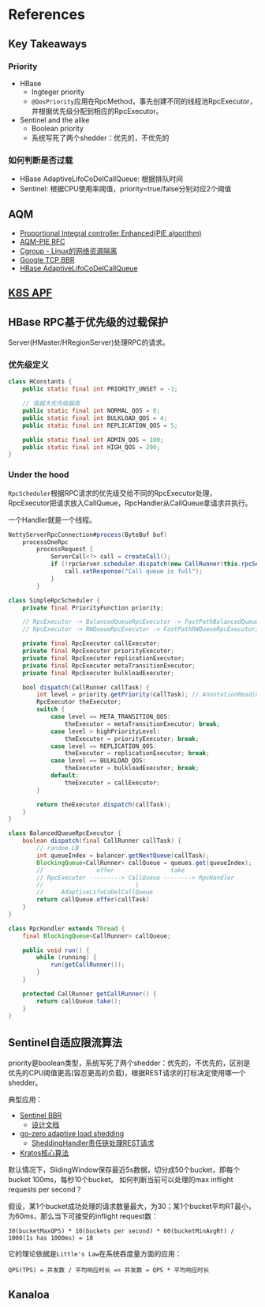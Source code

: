 # References

## Key Takeaways

### Priority

- HBase
   - Ingteger priority
   - `@QosPriority`应用在RpcMethod，事先创建不同的线程池RpcExecutor，并根据优先级分配到相应的RpcExecutor。
- Sentinel and the alike
   - Boolean priority
   - 系统写死了两个shedder：优先的，不优先的

### 如何判断是否过载

- HBase AdaptiveLifoCoDelCallQueue: 根据排队时间
- Sentinel: 根据CPU使用率阈值，priority=true/false分别对应2个阈值

## AQM

- [Proportional Integral controller Enhanced(PIE algorithm)](https://github.com/iheartradio/kanaloa/blob/0.5.x/core/src/main/scala/kanaloa/queue/Regulator.scala)
- [AQM-PIE RFC](https://datatracker.ietf.org/doc/html/draft-ietf-aqm-pie-03)
- [Cgroup - Linux的网络资源隔离](https://github.com/zorrozou/zorrozou.github.io/blob/master/docs/books/cgroup_linux_network_control_group.md)
- [Google TCP BBR](https://cloud.google.com/blog/products/networking/tcp-bbr-congestion-control-comes-to-gcp-your-internet-just-got-faster)
- [HBase AdaptiveLifoCoDelCallQueue](https://github.com/apache/hbase/blob/master/hbase-server/src/main/java/org/apache/hadoop/hbase/ipc/AdaptiveLifoCoDelCallQueue.java)


## [K8S APF](https://github.com/kubernetes/enhancements/blob/master/keps/sig-api-machinery/1040-priority-and-fairness/README.md)


## HBase RPC基于优先级的过载保护

Server(HMaster/HRegionServer)处理RPC的请求。

### 优先级定义

```java
class HConstants {
    public static final int PRIORITY_UNSET = -1;

    // 值越大优先级越高
    public static final int NORMAL_QOS = 0;
    public static final int BULKLOAD_QOS = 4;
    public static final int REPLICATION_QOS = 5;

    public static final int ADMIN_QOS = 100;
    public static final int HIGH_QOS = 200;
}
```

### Under the hood

`RpcScheduler`根据RPC请求的优先级交给不同的RpcExecutor处理，RpcExecutor把请求放入CallQueue，RpcHandler从CallQueue拿请求并执行。

一个Handler就是一个线程。

```java
NettyServerRpcConnection#process(ByteBuf buf)
    processOneRpc
        processRequest {
            ServerCall<?> call = createCall();
            if (!rpcServer.scheduler.dispatch(new CallRunner(this.rpcServer, call))) {
                call.setResponse("Call queue is full");
            }
        }

class SimpleRpcScheduler {
    private final PriorityFunction priority;

    // RpcExecutor -> BalancedQueueRpcExecutor -> FastPathBalancedQueueRpcExecutor
    // RpcExecutor -> RWQueueRpcExecutor -> FastPathRWQueueRpcExecutor/MetaRWQueueRpcExecutor

    private final RpcExecutor callExecutor;
    private final RpcExecutor priorityExecutor;
    private final RpcExecutor replicationExecutor;
    private final RpcExecutor metaTransitionExecutor;
    private final RpcExecutor bulkloadExecutor;

    bool dispatch(CallRunner callTask) {
        int level = priority.getPriority(callTask); // AnnotationReadingPriorityFunction#getPriority 根据注解 QosPriority
        RpcExecutor theExecutor;
        switch {
            case level == META_TRANSITION_QOS:
                theExecutor = metaTransitionExecutor; break;
            case level > highPriorityLevel:
                theExecutor = priorityExecutor; break;
            case level == REPLICATION_QOS:
                theExecutor = replicationExecutor; break;
            case level == BULKLOAD_QOS:
                theExecutor = bulkloadExecutor; break;
            default:
                theExecutor = callExecutor;
        }

        return theExecutor.dispatch(callTask);
    }
}

class BalancedQueueRpcExecutor {
    boolean dispatch(final CallRunner callTask) {
        // random LB
        int queueIndex = balancer.getNextQueue(callTask);
        BlockingQueue<CallRunner> callQueue = queues.get(queueIndex);
        //               offer                take
        // RpcExecutor ---------> CallQueue --------> RpcHandler
        //                          |
        //     AdaptiveLifoCoDelCallQueue
        return callQueue.offer(callTask)
    }
}

class RpcHandler extends Thread {
    final BlockingQueue<CallRunner> callQueue;

    public void run() {
        while (running) {
            run(getCallRunner());
        }
    }

    protected CallRunner getCallRunner() {
        return callQueue.take();
    }
}
```

## Sentinel自适应限流算法

priority是boolean类型，系统写死了两个shedder：优先的，不优先的，区别是优先的CPU阈值更高(容忍更高的负载)，根据REST请求的打标决定使用哪一个shedder。

典型应用：
- [Sentinel BBR](https://github.com/alibaba/Sentinel/blob/a524ab3bb3364818e292e1255480d20845e77c89/sentinel-core/src/main/java/com/alibaba/csp/sentinel/slots/system/SystemRuleManager.java#L290)
   - [设计文档](https://github.com/alibaba/Sentinel/wiki/%E7%B3%BB%E7%BB%9F%E8%87%AA%E9%80%82%E5%BA%94%E9%99%90%E6%B5%81)
- [go-zero adaptive load shedding](https://github.com/zeromicro/go-zero/blob/9a671f6059791206b20cd3f1fa1f437c87b7b8ea/core/load/adaptiveshedder.go#L119)
   - [SheddingHandler责任链处理REST请求](https://github.com/zeromicro/go-zero/blob/master/rest/handler/sheddinghandler.go)
- [Kratos核心算法](https://github.com/go-kratos/aegis/blob/99110a3f05f44234f21d65f79be71d1e2706937d/ratelimit/bbr/bbr.go#L120)

默认情况下，SlidingWindow保存最近5s数据，切分成50个bucket，即每个bucket 100ms，每秒10个bucket。
如何判断当前可以处理的max inflight requests per second？

假设，某1个bucket成功处理的请求数量最大，为30；某1个bucket平均RT最小，为60ms，那么当下可接受的inflight request数：
```
30(bucketMaxQPS) * 10(buckets per second) * 60(bucketMinAvgRt) / 1000(1s has 1000ms) = 18
```

它的理论依据是`Little's Law`在系统吞度量方面的应用：
```
QPS(TPS) = 并发数 / 平均响应时长 => 并发数 = QPS * 平均响应时长
```

## Kanaloa
